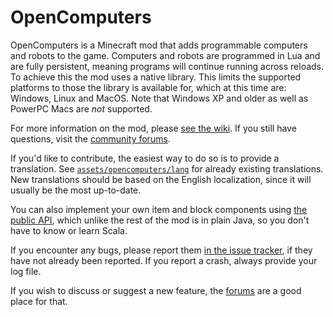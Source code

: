 OpenComputers
=============
OpenComputers is a Minecraft mod that adds programmable computers and robots to the game. Computers and robots are programmed in Lua and are fully persistent, meaning programs will continue running across reloads. To achieve this the mod uses a native library. This limits the supported platforms to those the library is available for, which at this time are: Windows, Linux and MacOS. Note that Windows XP and older as well as PowerPC Macs are *not* supported.

For more information on the mod, please [see the wiki](https://github.com/MightyPirates/OpenComputers/wiki). If you still have questions, visit the [community forums](http://opencomputers.net/).

If you'd like to contribute, the easiest way to do so is to provide a translation. See [`assets/opencomputers/lang`](https://github.com/MightyPirates/OpenComputers/tree/master/assets/opencomputers/lang) for already existing translations. New translations should be based on the English localization, since it will usually be the most up-to-date.

You can also implement your own item and block components using [the public API](https://github.com/MightyPirates/OpenComputers/tree/master/li/cil/oc/api), which unlike the rest of the mod is in plain Java, so you don't have to know or learn Scala.

If you encounter any bugs, please report them [in the issue tracker](https://github.com/MightyPirates/OpenComputers/issues?state=open), if they have not already been reported. If you report a crash, always provide your log file.

If you wish to discuss or suggest a new feature, the [forums](http://opencomputers.net/index.php?/forum/22-feedback-and-suggestions/) are a good place for that.